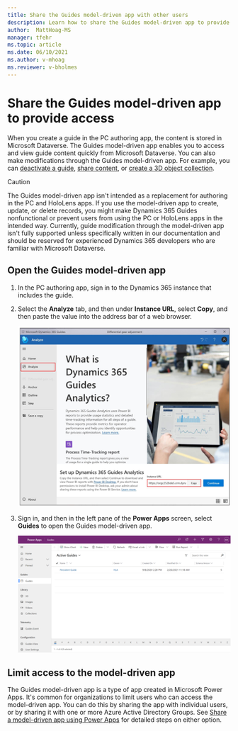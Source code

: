 ```yaml
---
title: Share the Guides model-driven app with other users
description: Learn how to share the Guides model-driven app to provide access to other team members.
author:  MattHoag-MS
manager: tfehr
ms.topic: article
ms.date: 06/10/2021
ms.author: v-mhoag
ms.reviewer: v-bholmes
---
```

<!-- This article could be a redirect to the article below with the term "App" updated to "Guides model-driven app".   A better solution will have to be found to "customize" core power apps support documents to address the specific D365 Guides user experience.  
https://docs.microsoft.com/powerapps/user/assign-or-share-records -->

# Share the Guides model-driven app to provide access

When you create a guide in the PC authoring app, the content is stored in Microsoft Dataverse. The Guides model-driven app enables you to access and view guide content quickly from Microsoft Dataverse. You can also make modifications through the Guides model-driven app. For example, you can [deactivate a guide](admin-deactivate-guide.md), [share content](admin-access-teams.md), or [create a 3D object collection](workflow-example-2.md).

> [!CAUTION] 
> The Guides model-driven app isn't intended as a replacement for authoring in the PC and HoloLens apps. If you use the model-driven app to create, update, or delete records, you might make Dynamics 365 Guides nonfunctional or prevent users from using the PC or HoloLens apps in the intended way. Currently, guide modification through the model-driven app isn't fully supported unless specifically written in our documentation and should be reserved for experienced Dynamics 365 developers who are familiar with Microsoft Dataverse.

## Open the Guides model-driven app

1. In the PC authoring app, sign in to the Dynamics 365 instance that includes the guide.

2. Select the **Analyze** tab, and then under **Instance URL**, select **Copy**, and then paste the value into the address bar of a web browser.

    ![Copy the Instance URL value](media/copy-instance-url.jpg "Copy the Instance URL value")

3. Sign in, and then in the left pane of the **Power Apps** screen, select **Guides** to open the Guides model-driven app.

    ![Guides model-driven app example](media/Guides-Hub.png "Guides model-driven app example")

## Limit access to the model-driven app

The Guides model-driven app is a type of app created in Microsoft Power Apps. It's common for organizations to limit users who can access the model-driven app. You can do this by sharing the app with individual users, or by sharing it with one or more Azure Active Directory Groups. See [Share a model-driven app using Power Apps](https://docs.microsoft.com/powerapps/maker/model-driven-apps/share-model-driven-app) for detailed steps on either option. 
 
